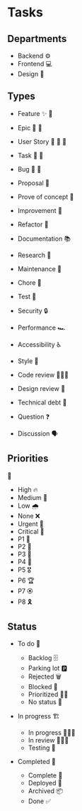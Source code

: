 # Tasks

## Departments

- Backend ⚙
- Frontend 💻
- Design 🎨

## Types

- Feature ✨ 🎁
- Epic 🔴 🏰
- User Story 📕 🔴 📖
- Task 🔨 📝
- Bug 🐞 🐛

- Proposal 📜
- Prove of concept 🧪
- Improvement 🌟
- Refactor 🧹
- Documentation 📚
- Research 📖
- Maintenance 🧰
- Chore 🧹
- Test 🧪
- Security 🔒
- Performance 🏎
- Accessibility ♿
- Style 🎨
- Code review 👨🏾‍💻
- Design review 🎨
- Technical debt 🏦
- Question ❓
- Discussion 🗣

## Priorities

💎

- High 🔥
- Medium 🌱
- Low 🌧
- None ❌
- Urgent 🚨
- Critical 🚧
- P1 🥇
- P2 🥈
- P3 🥉
- P4 🏅
- P5 🎖
- P6 🏆
- P7 🏵
- P8 🎗

## Status

- To do 📝
  - Backlog 🗄
  - Parking lot 🅿
  - Rejected 🗑
  - Blocked 🛑
  - Prioritized 👍🏾
  - No status 📌

- In progress 🏗
  - In progress 👷🏾‍♂️
  - In review 👨🏾‍💻
  - Testing 🧪

- Completed 🎉
  - Complete 🙌
  - Deployed 🚀
  - Archived 📦
  - Done ✅
